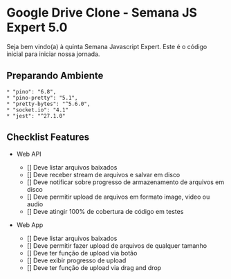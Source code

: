 # Google Drive Clone - Semana JS Expert 5.0

Seja bem vindo(a) à quinta Semana Javascript Expert. Este é o código inicial para iniciar nossa jornada.

## Preparando Ambiente

    * "pino": "6.8",
    * "pino-pretty": "5.1",
    * "pretty-bytes": "^5.6.0",
    * "socket.io": "4.1"
    * "jest": "^27.1.0"

## Checklist Features

- Web API
    - [] Deve listar arquivos baixados
    - [] Deve receber stream de arquivos e salvar em disco 
    - [] Deve notificar sobre progresso de armazenamento de arquivos em disco 
    - [] Deve permitir upload de arquivos em formato image, video ou audio
    - [] Deve atingir 100% de cobertura de código em testes

- Web App 
    - [] Deve listar arquivos baixados
    - [] Deve permitir fazer upload de arquivos de qualquer tamanho
    - [] Deve ter função de upload via botão
    - [] Deve exibir progresso de upload 
    - [] Deve ter função de upload via drag and drop


